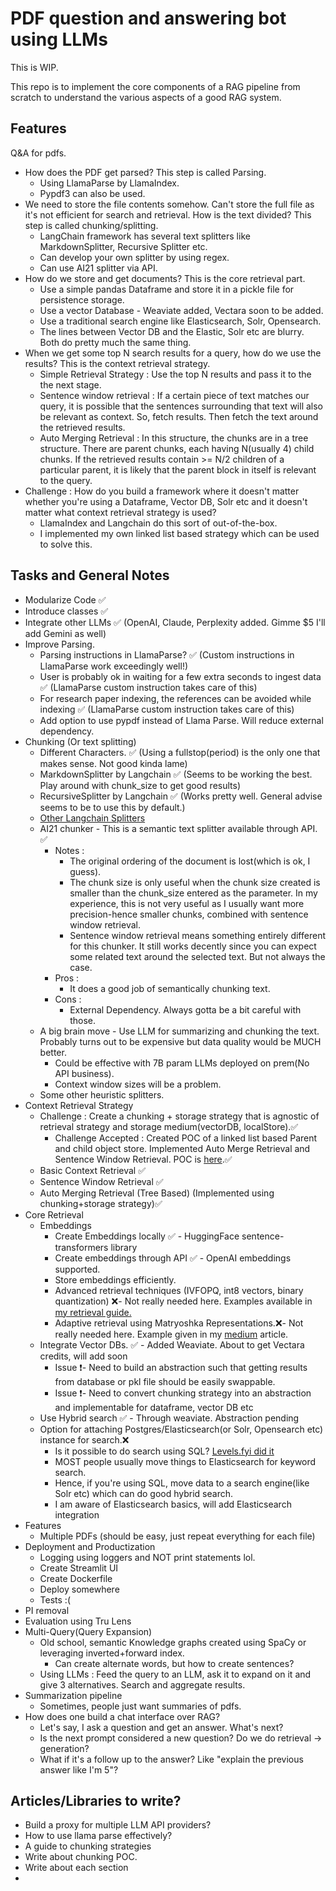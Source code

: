 # PDF question and answering bot using LLMs

This is WIP.

This repo is to implement the core components of a RAG pipeline from scratch to understand the various aspects of a good RAG system.


## Features

Q&A for pdfs.
- How does the PDF get parsed? This step is called Parsing.
  - Using LlamaParse by LlamaIndex.
  - Pypdf3 can also be used.
- We need to store the file contents somehow. Can't store the full file as it's not efficient for search and retrieval. How is the text divided? This step is called chunking/splitting.
  - LangChain framework has several text splitters like MarkdownSplitter, Recursive Splitter etc.
  - Can develop your own splitter by using regex.
  - Can use AI21 splitter via API.
- How do we store and get documents? This is the core retrieval part.
  - Use a simple pandas Dataframe and store it in a pickle file for persistence storage.
  - Use a vector Database - Weaviate added, Vectara soon to be added.
  - Use a traditional search engine like Elasticsearch, Solr, Opensearch.
  - The lines between Vector DB and the Elastic, Solr etc are blurry. Both do pretty much the same thing.
- When we get some top N search results for a query, how do we use the results? This is the context retrieval strategy.
  - Simple Retrieval Strategy : Use the top N results and pass it to the the next stage.
  - Sentence window retrieval : If a certain piece of text matches our query, it is possible that the sentences surrounding that text will also be relevant as context. So, fetch results. Then fetch the text around the retrieved results.
  - Auto Merging Retrieval : In this structure, the chunks are in a tree structure. There are parent chunks, each having N(usually 4) child chunks. If the retrieved results contain >= N/2 children of a particular parent, it is likely that the parent block in itself is relevant to the query.
- Challenge : How do you build a framework where it doesn't matter whether you're using a Dataframe, Vector DB, Solr etc and it doesn't matter what context retrieval strategy is used?
  - LlamaIndex and Langchain do this sort of out-of-the-box.
  - I implemented my own linked list based strategy which can be used to solve this.


## Tasks and General Notes

- Modularize Code ✅
- Introduce classes ✅
- Integrate other LLMs ✅ (OpenAI, Claude, Perplexity added. Gimme $5 I'll add Gemini as well)
- Improve Parsing.
  - Parsing instructions in LlamaParse? ✅ (Custom instructions in LlamaParse work exceedingly well!)
  - User is probably ok in waiting for a few extra seconds to ingest data ✅ (LlamaParse custom instruction takes care of this)
  - For research paper indexing, the references can be avoided while indexing ✅ (LlamaParse custom instruction takes care of this)
  - Add option to use pypdf instead of Llama Parse. Will reduce external dependency.
- Chunking (Or text splitting)
  - Different Characters. ✅ (Using a fullstop(period) is the only one that makes sense. Not good kinda lame)
  - MarkdownSplitter by Langchain ✅ (Seems to be working the best. Play around with chunk_size to get good results)
  - RecursiveSplitter by Langchain ✅ (Works pretty well. General advise seems to be to use this by default.)
  - [Other Langchain Splitters](https://api.python.langchain.com/en/latest/text_splitters_api_reference.html)
  - AI21 chunker - This is a semantic text splitter available through API. ✅
    - Notes : 
      - The original ordering of the document is lost(which is ok, I guess).
      - The chunk size is only useful when the chunk size created is smaller than the chunk_size entered as the parameter. In my experience, this is not very useful as I usually want more precision-hence smaller chunks, combined with sentence window retrieval.
      - Sentence window retrieval means something entirely different for this chunker. It still works decently since you can expect some related text around the selected text. But not always the case. 
    - Pros :
      - It does a good job of semantically chunking text.
    - Cons :
      - External Dependency. Always gotta be a bit careful with those.
  - A big brain move - Use LLM for summarizing and chunking the text. Probably turns out to be expensive but data quality would be MUCH better. 
    - Could be effective with 7B param LLMs deployed on prem(No API business).
    - Context window sizes will be a problem.
  - Some other heuristic splitters.
- Context Retrieval Strategy
  - Challenge : Create a chunking + storage strategy that is agnostic of retrieval strategy and storage medium(vectorDB, localStore).✅
    - Challenge Accepted : Created POC of a linked list based Parent and child object store. Implemented Auto Merge Retrieval and Sentence Window Retrieval. POC is [here](https://github.com/ujjwalm29/pdf-reader/blob/main/ingestion/chunking/ChunkingController.py).✅   
  - Basic Context Retrieval ✅
  - Sentence Window Retrieval ✅
  - Auto Merging Retrieval (Tree Based) (Implemented using chunking+storage strategy)✅
- Core Retrieval
  - Embeddings
    - Create Embeddings locally ✅ - HuggingFace sentence-transformers library
    - Create embeddings through API ✅ - OpenAI embeddings supported.
    - Store embeddings efficiently.
    - Advanced retrieval techniques (IVFOPQ, int8 vectors, binary quantization) ❌- Not really needed here. Examples available in [my retrieval guide.](https://github.com/ujjwalm29/movie-search/tree/master/level_6_faiss_IVFOPQ_HNSW)
    - Adaptive retrieval using Matryoshka Representations.❌- Not really needed here. Example given in my [medium](https://ujjwalm29.medium.com/matryoshka-representation-learning-a-guide-to-faster-semantic-search-1c9025543530) article.
  - Integrate Vector DBs. ✅ - Added Weaviate. About to get Vectara credits, will add soon
    - Issue ❗- Need to build an abstraction such that getting results from database or pkl file should be easily swappable.
    - Issue ❗- Need to convert chunking strategy into an abstraction and implementable for dataframe, vector DB etc 
  - Use Hybrid search ✅ - Through weaviate. Abstraction pending
  - Option for attaching Postgres/Elasticsearch(or Solr, Opensearch etc) instance for search.❌
    - Is it possible to do search using SQL? [Levels.fyi did it](https://www.levels.fyi/blog/scalable-search-with-postgres.html)
    - MOST people usually move things to Elasticsearch for keyword search.
    - Hence, if you're using SQL, move data to a search engine(like Solr etc) which can do good hybrid search.
    - I am aware of Elasticsearch basics, will add Elasticsearch integration
- Features 
  - Multiple PDFs (should be easy, just repeat everything for each file)
- Deployment and Productization 
  - Logging using loggers and NOT print statements lol.
  - Create Streamlit UI
  - Create Dockerfile
  - Deploy somewhere
  - Tests :(
- PI removal 
- Evaluation using Tru Lens
- Multi-Query(Query Expansion)
  - Old school, semantic Knowledge graphs created using SpaCy or leveraging inverted+forward index.
    - Can create alternate words, but how to create sentences?
  - Using LLMs : Feed the query to an LLM, ask it to expand on it and give 3 alternatives. Search and aggregate results.
- Summarization pipeline
  - Sometimes, people just want summaries of pdfs.
- How does one build a chat interface over RAG?
  - Let's say, I ask a question and get an answer. What's next?
  - Is the next prompt considered a new question? Do we do retrieval -> generation?
  - What if it's a follow up to the answer? Like "explain the previous answer like I'm 5"?



## Articles/Libraries to write?

- Build a proxy for multiple LLM API providers?
- How to use llama parse effectively?
- A guide to chunking strategies
- Write about chunking POC.
- Write about each section
- 